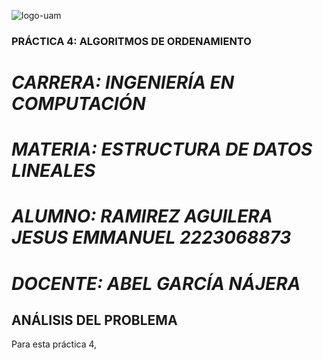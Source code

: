 ![logo-uam](https://github.com/AGN-Teaching/practica-4-algoritmos-de-ordenamiento-JisusCrace/assets/125590988/193089ae-92be-49bb-b1c7-85aed94e956d)


### PRÁCTICA 4: ALGORITMOS DE ORDENAMIENTO

# *CARRERA: INGENIERÍA EN COMPUTACIÓN*

# *MATERIA: ESTRUCTURA DE DATOS LINEALES*

# *ALUMNO: RAMIREZ AGUILERA JESUS EMMANUEL 2223068873*

# *DOCENTE: ABEL GARCÍA NÁJERA*


## ANÁLISIS DEL PROBLEMA

Para esta práctica 4, 

